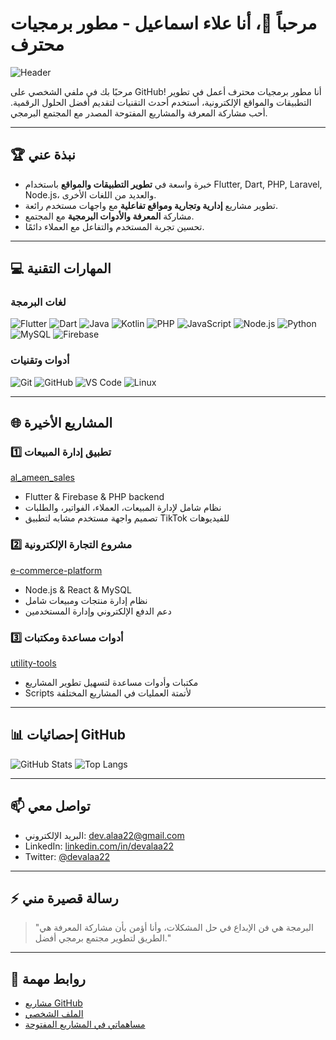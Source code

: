 # مرحباً 👋، أنا علاء اسماعيل - مطور برمجيات محترف
![Header]([https://upload.wikimedia.org/wikipedia/commons/thumb/5/54/Flag_of_Syria_%282025-%29.svg/1024px-Flag_of_Syria_%282025-%29.svg.png](https://camo.githubusercontent.com/803226302ac9ed44d0caeadcaee81c6797400dc7b6da544bb78c80c59ebdfca3/68747470733a2f2f6d656469612e67697068792e636f6d2f6d656469612f7167515567674143335066763638377150432f67697068792e676966))


مرحبًا بك في ملفي الشخصي على GitHub! أنا مطور برمجيات محترف أعمل في تطوير التطبيقات والمواقع الإلكترونية، أستخدم أحدث التقنيات لتقديم أفضل الحلول الرقمية. أحب مشاركة المعرفة والمشاريع المفتوحة المصدر مع المجتمع البرمجي.  

---

## 🏆 نبذة عني

- خبرة واسعة في **تطوير التطبيقات والمواقع** باستخدام Flutter, Dart, PHP, Laravel, Node.js، والعديد من اللغات الأخرى.  
- تطوير مشاريع **إدارية وتجارية ومواقع تفاعلية** مع واجهات مستخدم رائعة.  
- مشاركة **المعرفة والأدوات البرمجية** مع المجتمع.  
- تحسين تجربة المستخدم والتفاعل مع العملاء دائمًا.  

---

## 💻 المهارات التقنية

### لغات البرمجة
![Flutter](https://img.shields.io/badge/Flutter-02569B?style=for-the-badge&logo=flutter&logoColor=white)
![Dart](https://img.shields.io/badge/Dart-0175C2?style=for-the-badge&logo=dart&logoColor=white)
![Java](https://img.shields.io/badge/Java-ED8B00?style=for-the-badge&logo=java&logoColor=white)
![Kotlin](https://img.shields.io/badge/Kotlin-0095D5?style=for-the-badge&logo=kotlin&logoColor=white)
![PHP](https://img.shields.io/badge/PHP-777BB4?style=for-the-badge&logo=php&logoColor=white)
![JavaScript](https://img.shields.io/badge/JavaScript-F7DF1E?style=for-the-badge&logo=javascript&logoColor=black)
![Node.js](https://img.shields.io/badge/Node.js-339933?style=for-the-badge&logo=node.js&logoColor=white)
![Python](https://img.shields.io/badge/Python-3776AB?style=for-the-badge&logo=python&logoColor=white)
![MySQL](https://img.shields.io/badge/MySQL-4479A1?style=for-the-badge&logo=mysql&logoColor=white)
![Firebase](https://img.shields.io/badge/Firebase-FFCA28?style=for-the-badge&logo=firebase&logoColor=black)

### أدوات وتقنيات
![Git](https://img.shields.io/badge/Git-F05032?style=for-the-badge&logo=git&logoColor=white)
![GitHub](https://img.shields.io/badge/GitHub-181717?style=for-the-badge&logo=github&logoColor=white)
![VS Code](https://img.shields.io/badge/VS%20Code-007ACC?style=for-the-badge&logo=visual-studio-code&logoColor=white)
![Linux](https://img.shields.io/badge/Linux-FCC624?style=for-the-badge&logo=linux&logoColor=black)

---

## 🌐 المشاريع الأخيرة

### 1️⃣ تطبيق إدارة المبيعات
[al_ameen_sales](https://github.com/AymanAltairi73/al_ameen_sales)  
- Flutter & Firebase & PHP backend  
- نظام شامل لإدارة المبيعات، العملاء، الفواتير، والطلبات  
- تصميم واجهة مستخدم مشابه لتطبيق TikTok للفيديوهات  

### 2️⃣ مشروع التجارة الإلكترونية
[e-commerce-platform](https://github.com/AymanAltairi73/e-commerce-platform)  
- Node.js & React & MySQL  
- نظام إدارة منتجات ومبيعات شامل  
- دعم الدفع الإلكتروني وإدارة المستخدمين  

### 3️⃣ أدوات مساعدة ومكتبات
[utility-tools](https://github.com/AymanAltairi73/utility-tools)  
- مكتبات وأدوات مساعدة لتسهيل تطوير المشاريع  
- Scripts لأتمتة العمليات في المشاريع المختلفة  

---

## 📊 إحصائيات GitHub

![GitHub Stats](https://github-readme-stats.vercel.app/api?username=devalaa22&show_icons=true&theme=radical)
![Top Langs](https://github-readme-stats.vercel.app/api/top-langs/?username=devalaa22&layout=compact&theme=radical)

---

## 📫 تواصل معي

- البريد الإلكتروني: [dev.alaa22@gmail.com](mailto:dev.alaa22@gmail.com)  
- LinkedIn: [linkedin.com/in/devalaa22](https://www.linkedin.com/in/devalaa22)  
- Twitter: [@devalaa22](https://twitter.com/devalaa22)  

---

## ⚡ رسالة قصيرة مني

> "البرمجة هي فن الإبداع في حل المشكلات، وأنا أؤمن بأن مشاركة المعرفة هي الطريق لتطوير مجتمع برمجي أفضل."  

---

## 🔗 روابط مهمة

- [مشاريع GitHub](https://github.com/devalaa22?tab=repositories)  
- [الملف الشخصي](https://github.com/devalaa22)  
- [مساهماتي في المشاريع المفتوحة](https://github.com/devalaa22?tab=projects)  

